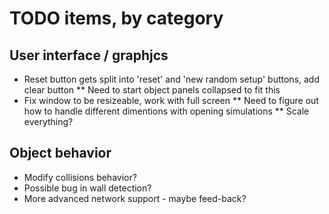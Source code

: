 # TODO items, by category
## User interface / graphjcs
* Reset button gets split into 'reset' and 'new random setup' buttons, add clear button
** Need to start object panels collapsed to fit this
* Fix window to be resizeable, work with full screen
** Need to figure out how to handle different dimentions with opening simulations
** Scale everything?  

## Object behavior
* Modify collisions behavior?
* Possible bug in wall detection?
* More advanced network support - maybe feed-back?
